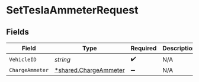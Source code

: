 # SetTeslaAmmeterRequest


## Fields

| Field                                                         | Type                                                          | Required                                                      | Description                                                   |
| ------------------------------------------------------------- | ------------------------------------------------------------- | ------------------------------------------------------------- | ------------------------------------------------------------- |
| `VehicleID`                                                   | *string*                                                      | :heavy_check_mark:                                            | N/A                                                           |
| `ChargeAmmeter`                                               | [*shared.ChargeAmmeter](../../models/shared/chargeammeter.md) | :heavy_minus_sign:                                            | N/A                                                           |